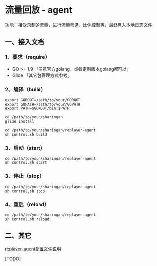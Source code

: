 # 流量回放 - agent

功能：接受录制的流量，进行流量筛选、比例控制等，最终存入本地日志文件

## 一、接入文档

### 1、要求（require）

* GO >= 1.9 「任意官方golang，或者定制版本golang都可以」
* Glide     「其它包管理方式参考」

### 2、编译（build）

```shell
export GOROOT=/path/to/your/GOROOT
export GOPATH=/path/to/your/GOPATH
export PATH=$GOROOT/bin:$PATH

cd /path/to/your/sharingan
glide install

cd /path/to/your/sharingan/replayer-agent
sh control.sh build
```

### 3、启动（start）

```shell
cd /path/to/your/sharingan/replayer-agent
sh control.sh start
```

### 3、停止（stop）

```shell
cd /path/to/your/sharingan/replayer-agent
sh control.sh stop
```

### 4、重启（reload）

```shell
cd /path/to/your/sharingan/replayer-agent
sh control.sh reload
```

## 二、其它

[replayer-agent配置文件说明](./replayer-conf.md)

[TODO]
